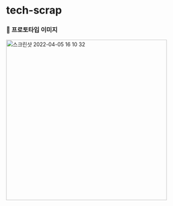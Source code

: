 # tech-scrap


### 📸 프로토타입 이미지

<img width="435" alt="스크린샷 2022-04-05 16 10 32" src="https://user-images.githubusercontent.com/28756358/161698494-9a8c29d0-630a-4e30-ae69-7d41fa9695ce.png">
